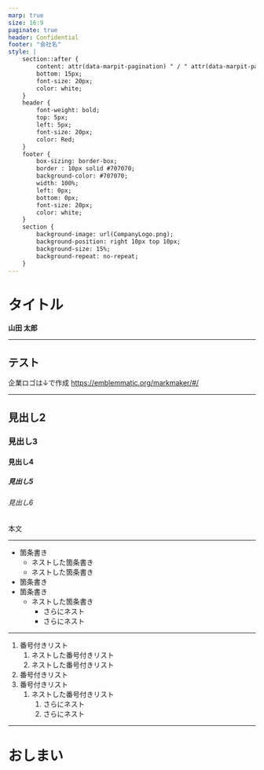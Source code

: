 ```yaml
---
marp: true
size: 16:9
paginate: true
header: Confidential
footer: "会社名"
style: |
    section::after {
        content: attr(data-marpit-pagination) " / " attr(data-marpit-pagination-total);
        bottom: 15px;
        font-size: 20px;
        color: white;
    }
    header {
        font-weight: bold;
        top: 5px;
        left: 5px;
        font-size: 20px;
        color: Red;
    }
    footer {
        box-sizing: border-box;
        border : 10px solid #707070;
        background-color: #707070;
        width: 100%;
        left: 0px;
        bottom: 0px;
        font-size: 20px;
        color: white;
    }
    section {
        background-image: url(CompanyLogo.png);
        background-position: right 10px top 10px;
        background-size: 15%;
        background-repeat: no-repeat;
    }
---
```


# タイトル

**山田 太郎**

---

## テスト

企業ロゴは↓で作成
https://emblemmatic.org/markmaker/#/

---

## 見出し2

### 見出し3

#### 見出し4

##### 見出し5

###### 見出し6

本文

---

* 箇条書き
    - ネストした箇条書き
    - ネストした箇条書き
* 箇条書き
* 箇条書き
    - ネストした箇条書き
        * さらにネスト
        * さらにネスト

---

1. 番号付きリスト
    1. ネストした番号付きリスト
    1. ネストした番号付きリスト
1. 番号付きリスト
1. 番号付きリスト
    1. ネストした番号付きリスト
        1. さらにネスト
        1. さらにネスト

---

# おしまい
